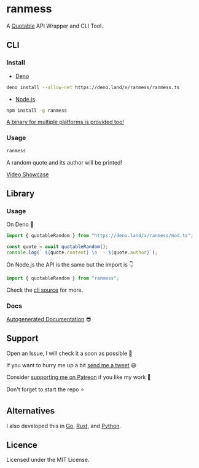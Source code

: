 # ranmess

A [Quotable](https://github.com/lukePeavey/quotable) API Wrapper and CLI Tool.

## CLI

### Install

- [Deno](https://deno.land)

```sh
deno install --allow-net https://deno.land/x/ranmess/ranmess.ts
```

- [Node.js](https://nodejs.org)

```sh
npm install -g ranmess
```

[A binary for multiple platforms is provided too!](https://github.com/UltiRequiem/ranmess/releases/latest)

### Usage

```sh
ranmess
```

A random quote and its author will be printed!

[Video Showcase](https://youtu.be/d5GWTWadbjU)

## Library

### Usage

On Deno 🚀

```typescript
import { quotableRandom } from "https://deno.land/x/ranmess/mod.ts";

const quote = await quotableRandom();
console.log(` ${quote.content} \n  - ${quote.author}`);
```

On Node.js the API is the same but the import is 👇

```typescript
import { quotableRandom } from "ranmess";
```

Check the [cli source](./ranmess.ts) for more.

### Docs

[Autogenerated Documentation](https://doc.deno.land/https://deno.land/x/ranmess/mod.ts)
😎

## Support

Open an Issue, I will check it a soon as possible 👀

If you want to hurry me up a bit
[send me a tweet](https://twitter.com/intent/tweet?text=%40UltiRequiem%20) 😆

Consider [supporting me on Patreon](https://patreon.com/UltiRequiem) if you like
my work 🚀

Don't forget to start the repo ⭐

## Alternatives

I also developed this in [Go](https://github.com/UltiRequiem/quotable),
[Rust](https://github.com/UltiRequiem/ruquotes), and
[Python](https://github.com/UltiRequiem/quoteran).

## Licence

Licensed under the MIT License.
